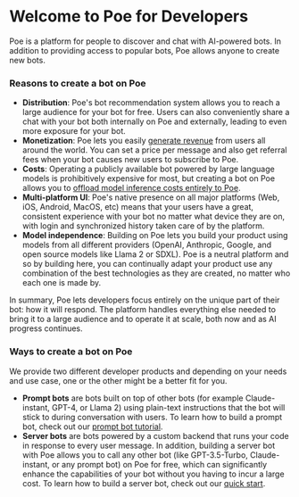 # Welcome to Poe for Developers

Poe is a platform for people to discover and chat with AI-powered bots. In addition to providing access to popular bots, Poe allows anyone to create new bots.

### Reasons to create a bot on Poe

* **Distribution**: Poe's bot recommendation system allows you to reach a large audience for your bot for free. Users can also conveniently share a chat with your bot both internally on Poe and externally, leading to even more exposure for your bot.
* **Monetization**: Poe lets you easily [generate revenue](resources/creator-monetization.md) from users all around the world. You can set a price per message and also get referral fees when your bot causes new users to subscribe to Poe.
* **Costs**: Operating a publicly available bot powered by large language models is prohibitively expensive for most, but creating a bot on Poe allows you to [offload model inference costs entirely to Poe](server-bots/how-we-cover-your-costs.md).
* **Multi-platform UI**: Poe's native presence on all major platforms (Web, iOS, Android, MacOS, etc) means that your users have a great, consistent experience with your bot no matter what device they are on, with login and synchronized history taken care of by the platform.
* **Model independence**: Building on Poe lets you build your product using models from all different providers (OpenAI, Anthropic, Google, and open source models like Llama 2 or SDXL). Poe is a neutral platform and so by building here, you can continually adapt your product use any combination of the best technologies as they are created, no matter who each one is made by.

In summary, Poe lets developers focus entirely on the unique part of their bot: how it will respond. The platform handles everything else needed to bring it to a large audience and to operate it at scale, both now and as AI progress continues.

### Ways to create a bot on Poe

We provide two different developer products and depending on your needs and use case, one or the other might be a better fit for you.

* **Prompt bots** are bots built on top of other bots (for example Claude-instant, GPT-4, or Llama 2) using plain-text instructions that the bot will stick to during conversation with users. To learn how to build a prompt bot, check out our [prompt bot tutorial](prompt-bots/how-to-create-a-prompt-bot.md).
* **Server bots** are bots powered by a custom backend that runs your code in response to every user message. In addition, building a server bot with Poe allows you to call any other bot (like GPT-3.5-Turbo, Claude-instant, or any prompt bot) on Poe for free, which can significantly enhance the capabilities of your bot without you having to incur a large cost. To learn how to build a server bot, check out our [quick start](server-bots/quick-start.md).
